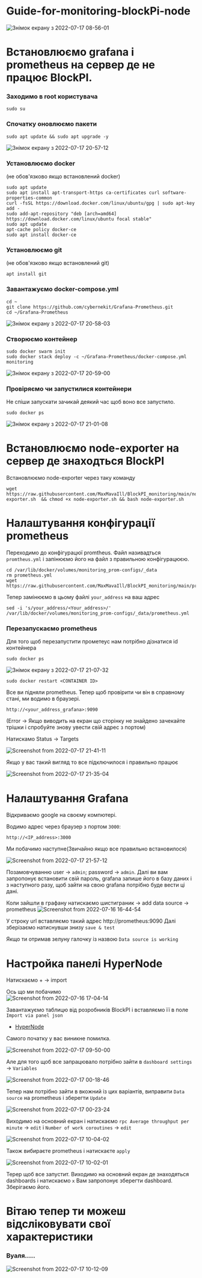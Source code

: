 # Guide-for-monitoring-blockPi-node


![Знімок екрану з 2022-07-17 08-56-01](https://user-images.githubusercontent.com/102728347/179419628-7525b62a-1c7c-4729-a298-cd53b17e3ad5.png)


# Встановлюємо grafana і prometheus на сервер де не працює BlockPI.

### Заходимо в root користувача
```
sudo su

```

### Спочатку оновлюємо пакети
```
sudo apt update && sudo apt upgrade -y

```
![Знімок екрану з 2022-07-17 20-57-12](https://user-images.githubusercontent.com/102728347/179419501-e4e929f5-8865-441b-95d2-da789601523a.png)

### Установлюємо docker
(не обов'язково якщо встановлений docker)
```
sudo apt update
sudo apt install apt-transport-https ca-certificates curl software-properties-common
curl -fsSL https://download.docker.com/linux/ubuntu/gpg | sudo apt-key add -
sudo add-apt-repository "deb [arch=amd64] https://download.docker.com/linux/ubuntu focal stable"
sudo apt update
apt-cache policy docker-ce
sudo apt install docker-ce

```
### Установлюємо git
(не обов'язково якщо встановлений git)
```
apt install git

```

### Завантажуємо docker-compose.yml
```
cd ~
git clone https://github.com/cybernekit/Grafana-Prometheus.git
cd ~/Grafana-Prometheus

```
![Знімок екрану з 2022-07-17 20-58-03](https://user-images.githubusercontent.com/102728347/179419552-96119570-2bc5-41e1-9885-fbddb1e1b22d.png)

### Створюємо контейнер
```
sudo docker swarm init
sudo docker stack deploy -c ~/Grafana-Prometheus/docker-compose.yml monitoring

```

![Знімок екрану з 2022-07-17 20-59-00](https://user-images.githubusercontent.com/102728347/179419593-96511073-ddc2-4763-8e84-032b8efff263.png)


### Провіряємо чи запустилися контейнери
Не спіши запускати зачикай деякий час щоб воно все запустило.

```
sudo docker ps

```

![Знімок екрану з 2022-07-17 21-01-08](https://user-images.githubusercontent.com/102728347/179419606-c73204ba-3eac-46db-bdf7-f26d2d786a31.png)

 
# Встановлюємо node-exporter на сервер де знаходться BlockPI
Встановлюємо node-exporter через таку команду
```
wget https://raw.githubusercontent.com/MaxMavaIll/BlockPI_monitoring/main/node-exporter.sh  && chmod +x node-exporter.sh && bash node-exporter.sh

```


# Налаштування конфігурації prometheus
Переходимо до конфігурацюї promtheus. Файл називадться `promtheus.yml` і запінюємо його на файл з правильною конфігурацюєю.
```
cd /var/lib/docker/volumes/monitoring_prom-configs/_data
rm prometheus.yml
wget https://raw.githubusercontent.com/MaxMavaIll/BlockPI_monitoring/main/prometheus.yml

```

Тепер замінюємо в цьому файлі `your_address` на ваш адрес
```
sed -i 's/your_address/<Your_address>/' /var/lib/docker/volumes/monitoring_prom-configs/_data/prometheus.yml
```
### Перезапускаємо prometheus
Для того щоб перезапустити прометеус нам потрібно дізнатися id контейнера
```
sudo docker ps

```
![Знімок екрану з 2022-07-17 21-07-32](https://user-images.githubusercontent.com/102728347/179419613-5d30a29e-0927-4d8d-a89c-fac291d63473.png)

```
sudo docker restart <CONTAINER ID>
```
Все ви підняли prometheus. 
Тепер щоб провірити чи він в справному стані, ми водимо в браузері.
```
http://<your_address_grafana>:9090
```
(Error -> Якщо виводить на екран що сторінку не знайдено зачекайте трішки і спробуйте знову увести свій адрес з портом)

Натискамо Status -> Targets

![Screenshot from 2022-07-17 21-41-11](https://user-images.githubusercontent.com/59205554/179420255-daccece1-7331-46db-8c78-23782db8740b.png)

Якщо у вас такий вигляд то все підключилося і правильно працює 

![Screenshot from 2022-07-17 21-35-04](https://user-images.githubusercontent.com/59205554/179420112-7eab3fb3-e3fb-4bc7-9afb-b3537a66414f.png)

# Налаштування Grafana

Відкриваємо google на своєму компютері. 

Водимо адрес через браузер з портом `3000`:
```
http://<IP_address>:3000
```
Ми побачимо наступне(Звичайно якщо все правильно встановилося)

![Screenshot from 2022-07-17 21-57-12](https://user-images.githubusercontent.com/59205554/179420753-30f0d6cb-8ce1-4e19-b8a1-936aaa8ae384.png)

Позамовчуванню user -> `admin`; password -> `admin`.
Далі ви вам запропонує встановити свій пароль, grafana запише його в базу даних і з наступного разу, щоб зайти на свою grafana потрібно буде вести ці дані.

Коли зайшли в графану натискаємо шистиграник -> add data source -> prometheus
![Screenshot from 2022-07-16 16-44-54](https://user-images.githubusercontent.com/102728347/179357543-57fea3cc-e144-47c3-878a-d5f11790accf.png)

У строку url вставляємо такий адрес http://prometheus:9090
Далі зберізаємо натиснувши знизу `save & test`

Якщо ти отримав зелуну галочку із назвою
`Data source is working`

# Настройка панелі HyperNode

Натискаємо + -> import

Ось що ми побачимо  
![Screenshot from 2022-07-16 17-04-14](https://user-images.githubusercontent.com/102728347/179358209-ecd023cf-1ca3-47f9-82b5-5c20b5ceb039.png)

Завантажуємо таблицю від розробників BlockPI
і вставляємо її в поле `Import via panel json`

* [HyperNode](https://github.com/MaxMavaIll/BlockPI_monitoring/blob/main/HyperNode.json)

Самого початку у вас виникне помилка.

![Screenshot from 2022-07-17 09-50-00](https://user-images.githubusercontent.com/102728347/179387475-215260fb-1f6f-441e-bfa2-f1c2a9c138f4.png)

Але для того щоб все запрацювало потрібно зайти в `dashboard settings` -> `Variables`

![Screenshot from 2022-07-17 00-18-46](https://user-images.githubusercontent.com/102728347/179372230-96412459-f16d-4c85-bd81-8710e044e1c5.png)

Тепер нам потрібно зайти в вкожний із цих варіантів, виправити `Data source` на prometheus і зберегти `Update`

![Screenshot from 2022-07-17 00-23-24](https://user-images.githubusercontent.com/102728347/179372346-c3cde8c1-49b6-45d0-ac90-1a5e42a37f67.png)

Виходимо на основний екран і натискаємо `rpc Average throughput per minute` -> `edit` і `Number of work coroutines` -> `edit`

![Screenshot from 2022-07-17 10-04-02](https://user-images.githubusercontent.com/102728347/179387810-94a4ed85-b060-489a-85f1-742c4fce159e.png)

Також вибираєте prometheus і натискаєте `apply`

![Screenshot from 2022-07-17 10-02-01](https://user-images.githubusercontent.com/102728347/179387822-0beeee9f-17e5-4d4b-80d7-e374235e6d8f.png)


Терер щоб все запустит. Виходимо на основний екран де знаходяться dashboards і натискаємо `x` 
Вам запропонує зберегти dashboard. 
Зберігаємо його.

# Вітаю тепер ти можеш відсліковувати свої характеристики
### Вуаля.....

![Screenshot from 2022-07-17 10-12-09](https://user-images.githubusercontent.com/102728347/179388047-a371b0ad-9ed4-4654-8da5-79d88c20aee2.png)

